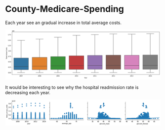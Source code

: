 # County-Medicare-Spending


Each year see an gradual increase in total average costs.

![](images/output_23_0.png)

It would be interesting to see why the hospital readmission rate is decreasing each year.

![](images/output_27_0.png)

